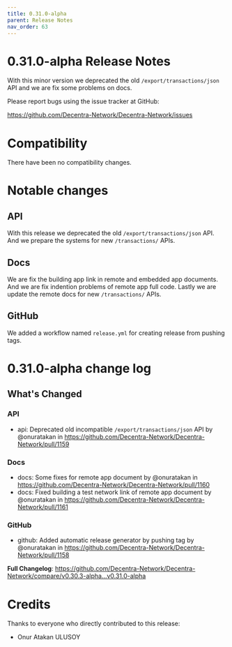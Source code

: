 ```yaml
---
title: 0.31.0-alpha
parent: Release Notes
nav_order: 63
---
```


# 0.31.0-alpha Release Notes

With this minor version we deprecated the old `/export/transactions/json` API and we are fix some problems on docs.

Please report bugs using the issue tracker at GitHub:

<https://github.com/Decentra-Network/Decentra-Network/issues>

# Compatibility

There have been no compatibility changes.

# Notable changes

## API

With this release we deprecated the old `/export/transactions/json` API. And we prepare the systems for new `/transactions/` APIs.

## Docs
We are fix the building app link in remote and embedded app documents. And we are fix indention problems of remote app full code. Lastly we are update the remote docs for new `/transactions/` APIs.

## GitHub

We added a workflow named `release.yml` for creating release from pushing tags.

# 0.31.0-alpha change log

<!-- Release notes generated using configuration in .github/release.yml at master -->

## What's Changed
### API
* api: Deprecated old incompatible `/export/transactions/json` API by @onuratakan in https://github.com/Decentra-Network/Decentra-Network/pull/1159
### Docs
* docs: Some fixes for remote app document by @onuratakan in https://github.com/Decentra-Network/Decentra-Network/pull/1160
* docs: Fixed building a test network link of remote app document by @onuratakan in https://github.com/Decentra-Network/Decentra-Network/pull/1161
### GitHub
* github: Added automatic release generator by pushing tag by @onuratakan in https://github.com/Decentra-Network/Decentra-Network/pull/1158


**Full Changelog**: https://github.com/Decentra-Network/Decentra-Network/compare/v0.30.3-alpha...v0.31.0-alpha

# Credits

Thanks to everyone who directly contributed to this release:

- Onur Atakan ULUSOY
